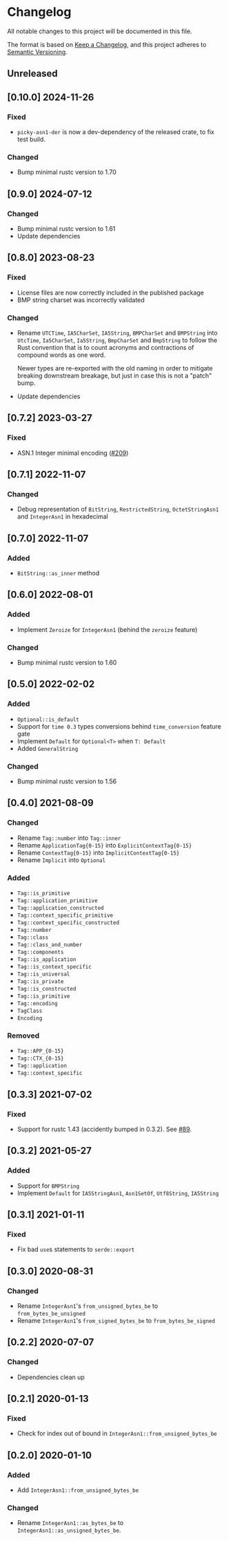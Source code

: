 # Changelog

All notable changes to this project will be documented in this file.

The format is based on [Keep a Changelog](https://keepachangelog.com/en/1.0.0/),
and this project adheres to [Semantic Versioning](https://semver.org/spec/v2.0.0.html).

## Unreleased

## [0.10.0] 2024-11-26

### Fixed

- `picky-asn1-der` is now a dev-dependency of the released crate, to fix test build.

### Changed

- Bump minimal rustc version to 1.70

## [0.9.0] 2024-07-12

### Changed

- Bump minimal rustc version to 1.61
- Update dependencies

## [0.8.0] 2023-08-23

### Fixed

- License files are now correctly included in the published package
- BMP string charset was incorrectly validated

### Changed

- Rename `UTCTime`, `IA5CharSet`, `IA5String`, `BMPCharSet` and `BMPString` into
  `UtcTime`, `Ia5CharSet`, `Ia5String`, `BmpCharSet` and `BmpString` to follow the Rust convention
  that is to count acronyms and contractions of compound words as one word.

  Newer types are re-exported with the old naming in order to mitigate breaking downstream breakage,
  but just in case this is not a "patch" bump.

- Update dependencies

## [0.7.2] 2023-03-27

### Fixed

- ASN.1 Integer minimal encoding ([#209](https://github.com/Devolutions/picky-rs/pull/209))

## [0.7.1] 2022-11-07

### Changed

- Debug representation of `BitString`, `RestrictedString`, `OctetStringAsn1` and `IntegerAsn1` in hexadecimal

## [0.7.0] 2022-11-07

### Added

- `BitString::as_inner` method

## [0.6.0] 2022-08-01

### Added

- Implement `Zeroize` for `IntegerAsn1` (behind the `zeroize` feature)

### Changed

- Bump minimal rustc version to 1.60

## [0.5.0] 2022-02-02

### Added

- `Optional::is_default`
- Support for `time 0.3` types conversions behind `time_conversion` feature gate
- Implement `Default` for `Optional<T>` when `T: Default`
- Added `GeneralString`

### Changed

- Bump minimal rustc version to 1.56

## [0.4.0] 2021-08-09

### Changed

- Rename `Tag::number` into `Tag::inner`
- Rename `ApplicationTag{0-15}` into `ExplicitContextTag{0-15}`
- Rename `ContextTag{0-15}` into `ImplicitContextTag{0-15}`
- Rename `Implicit` into `Optional`

### Added

- `Tag::is_primitive`
- `Tag::application_primitive`
- `Tag::application_constructed`
- `Tag::context_specific_primitive`
- `Tag::context_specific_constructed`
- `Tag::number`
- `Tag::class`
- `Tag::class_and_number`
- `Tag::components`
- `Tag::is_application`
- `Tag::is_context_specific`
- `Tag::is_universal`
- `Tag::is_private`
- `Tag::is_constructed`
- `Tag::is_primitive`
- `Tag::encoding`
- `TagClass`
- `Encoding`

### Removed

- `Tag::APP_{0-15}`
- `Tag::CTX_{0-15}`
- `Tag::application`
- `Tag::context_specific`

## [0.3.3] 2021-07-02

### Fixed

- Support for rustc 1.43 (accidently bumped in 0.3.2). See [#89](https://github.com/Devolutions/picky-rs/issues/89).

## [0.3.2] 2021-05-27

### Added

- Support for `BMPString`
- Implement `Default` for `IA5StringAsn1`, `Asn1SetOf`, `Utf8String`, `IA5String`

## [0.3.1] 2021-01-11

### Fixed

- Fix bad `use`s statements to `serde::export`

## [0.3.0] 2020-08-31

### Changed

- Rename `IntegerAsn1`'s `from_unsigned_bytes_be` to `from_bytes_be_unsigned`
- Rename `IntegerAsn1`'s `from_signed_bytes_be` to `from_bytes_be_signed`

## [0.2.2] 2020-07-07

### Changed

- Dependencies clean up

## [0.2.1] 2020-01-13

### Fixed

- Check for index out of bound in `IntegerAsn1::from_unsigned_bytes_be`

## [0.2.0] 2020-01-10

### Added

- Add `IntegerAsn1::from_unsigned_bytes_be`

### Changed

- Rename `IntegerAsn1::as_bytes_be` to `IntegerAsn1::as_unsigned_bytes_be`.
